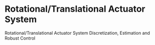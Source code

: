 # Rotational/Translational Actuator System
Rotational/Translational Actuator System Discretization, Estimation and Robust Control
